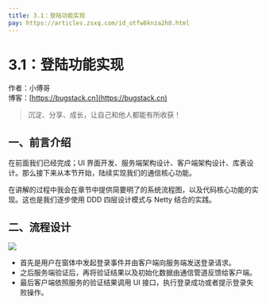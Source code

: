 ```yaml
---
title: 3.1：登陆功能实现
pay: https://articles.zsxq.com/id_otfw8knza2h8.html
---
```


# 3.1：登陆功能实现

作者：小傅哥
<br/>博客：[https://bugstack.cn](https://bugstack.cn)

>沉淀、分享、成长，让自己和他人都能有所收获！

## 一、前言介绍

在前面我们已经完成；UI 界面开发、服务端架构设计、客户端架构设计、库表设计。那么接下来从本节开始，陆续实现我们的通信核心功能。

在讲解的过程中我会在章节中提供简要明了的系统流程图，以及代码核心功能的实现。这也是我们逐步使用 DDD 四层设计模式与 Netty 结合的实践。

## 二、流程设计

![](/images/article/project/im/project-im-3.1-01.png)

- 首先是用户在窗体中发起登录事件并由客户端向服务端发送登录请求。
- 之后服务端验证后，再将验证结果以及初始化数据由通信管道反馈给客户端。
- 最后客户端依照服务的验证结果调用 UI 接口，执行登录成功或者提示登录失败操作。